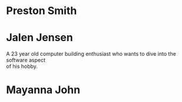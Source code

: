 # Preston Smith
# Jalen Jensen  
A 23 year old computer building enthusiast who wants to dive into the software aspect  
of his hobby.
# Mayanna John
